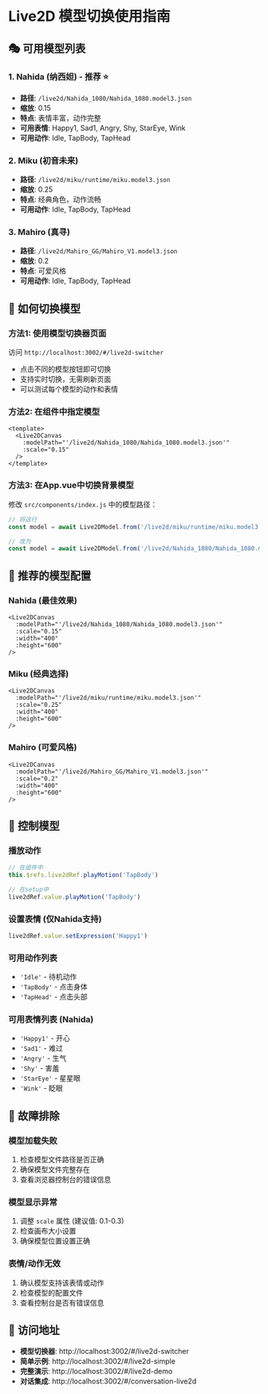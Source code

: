 # Live2D 模型切换使用指南

## 🎭 可用模型列表

### 1. Nahida (纳西妲) - 推荐 ⭐
- **路径**: `/live2d/Nahida_1080/Nahida_1080.model3.json`
- **缩放**: 0.15
- **特点**: 表情丰富，动作完整
- **可用表情**: Happy1, Sad1, Angry, Shy, StarEye, Wink
- **可用动作**: Idle, TapBody, TapHead

### 2. Miku (初音未来)
- **路径**: `/live2d/miku/runtime/miku.model3.json`
- **缩放**: 0.25
- **特点**: 经典角色，动作流畅
- **可用动作**: Idle, TapBody, TapHead

### 3. Mahiro (真寻)
- **路径**: `/live2d/Mahiro_GG/Mahiro_V1.model3.json`
- **缩放**: 0.2
- **特点**: 可爱风格
- **可用动作**: Idle, TapBody, TapHead

## 🔄 如何切换模型

### 方法1: 使用模型切换器页面
访问 `http://localhost:3002/#/live2d-switcher`
- 点击不同的模型按钮即可切换
- 支持实时切换，无需刷新页面
- 可以测试每个模型的动作和表情

### 方法2: 在组件中指定模型
```vue
<template>
  <Live2DCanvas 
    :modelPath="'/live2d/Nahida_1080/Nahida_1080.model3.json'"
    :scale="0.15"
  />
</template>
```

### 方法3: 在App.vue中切换背景模型
修改 `src/components/index.js` 中的模型路径：
```javascript
// 将这行
const model = await Live2DModel.from('/live2d/miku/runtime/miku.model3.json', { 

// 改为
const model = await Live2DModel.from('/live2d/Nahida_1080/Nahida_1080.model3.json', { 
```

## 🎨 推荐的模型配置

### Nahida (最佳效果)
```vue
<Live2DCanvas 
  :modelPath="'/live2d/Nahida_1080/Nahida_1080.model3.json'"
  :scale="0.15"
  :width="400"
  :height="600"
/>
```

### Miku (经典选择)
```vue
<Live2DCanvas 
  :modelPath="'/live2d/miku/runtime/miku.model3.json'"
  :scale="0.25"
  :width="400"
  :height="600"
/>
```

### Mahiro (可爱风格)
```vue
<Live2DCanvas 
  :modelPath="'/live2d/Mahiro_GG/Mahiro_V1.model3.json'"
  :scale="0.2"
  :width="400"
  :height="600"
/>
```

## 🎯 控制模型

### 播放动作
```javascript
// 在组件中
this.$refs.live2dRef.playMotion('TapBody')

// 在setup中
live2dRef.value.playMotion('TapBody')
```

### 设置表情 (仅Nahida支持)
```javascript
live2dRef.value.setExpression('Happy1')
```

### 可用动作列表
- `'Idle'` - 待机动作
- `'TapBody'` - 点击身体
- `'TapHead'` - 点击头部

### 可用表情列表 (Nahida)
- `'Happy1'` - 开心
- `'Sad1'` - 难过
- `'Angry'` - 生气
- `'Shy'` - 害羞
- `'StarEye'` - 星星眼
- `'Wink'` - 眨眼

## 🔧 故障排除

### 模型加载失败
1. 检查模型文件路径是否正确
2. 确保模型文件完整存在
3. 查看浏览器控制台的错误信息

### 模型显示异常
1. 调整 `scale` 属性 (建议值: 0.1-0.3)
2. 检查画布大小设置
3. 确保模型位置设置正确

### 表情/动作无效
1. 确认模型支持该表情或动作
2. 检查模型的配置文件
3. 查看控制台是否有错误信息

## 📱 访问地址

- **模型切换器**: http://localhost:3002/#/live2d-switcher
- **简单示例**: http://localhost:3002/#/live2d-simple
- **完整演示**: http://localhost:3002/#/live2d-demo
- **对话集成**: http://localhost:3002/#/conversation-live2d
